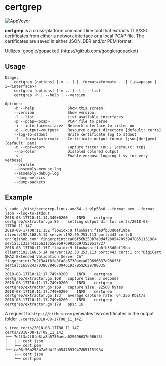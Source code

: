 certgrep
========

[![AppVeyor](https://img.shields.io/appveyor/ci/kung-foo/certgrep.svg?logo=appveyor&style=for-the-badge)](https://ci.appveyor.com/project/kung-foo/certgrep)

**certgrep** is a cross-platform command line tool that extracts TLS/SSL certificates from either a network interface or a local PCAP file. The certificates are saved in either JSON, DER and/or PEM format.

Utilizes [google/gopacket] (https://github.com/google/gopacket)

Usage
-----

```
Usage:
    certgrep [options] [-v ...] [--format=<format> ...] (-p=<pcap> | -i=<interface>)
    certgrep [options] [-v ...] -l | --list
    certgrep -h | --help | --version

Options:
    -h --help               Show this screen.
    --version               Show version.
    -l --list               List available interfaces
    -p --pcap=<pcap>        PCAP file to parse
    -i --interface=<iface>  Network interface to listen on
    -o --output=<output>    Resource output directory [default: certs]
    --log-to-stdout         Write certificate log to stdout
    -f --format=<format>    Certificate output format (json|der|pem) [default: pem]
    -b --bpf=<bpf>          Capture filter (BPF) [default: tcp]
    --no-color              Disabled colored output
    -v                      Enable verbose logging (-vv for very verbose)
    --profile
    --assembly-memuse-log
    --assembly-debug-log
    --dump-metrics
    --dump-packets
```

Example
-------

```
$ sudo ./dist/certgrep-linux-amd64 -i wlp58s0 --format pem --format json --log-to-stdout
2018-08-17T10:11:14.340+0200	INFO	certgrep	certgrep/extractor.go:86	setting output dir to: certs/2018-08-17T08_11_14Z
2018-08-17T08:11:15Z flowidx:9 flowhash:f1a0fb33d0ef19ba client:192.168.5.14 server:192.30.253.113 port:443 cert:0 cn:"github.com" fingerprint:ca06f56b258b7a0d4f2b05470939478651151984 serial:13324412563135569597699362973539517727
2018-08-17T08:11:15Z flowidx:9 flowhash:f1a0fb33d0ef19ba client:192.168.5.14 server:192.30.253.113 port:443 cert:1 cn:"DigiCert SHA2 Extended Validation Server CA" fingerprint:7e2f3a4f8fe8fa8a5730aeca029696637e986f3f serial:16582437038678467094619379592629788035
^C
2018-08-17T10:11:17.749+0200	INFO	certgrep	certgrep/extractor.go:168	capture time: 3 seconds
2018-08-17T10:11:17.749+0200	INFO	certgrep	certgrep/extractor.go:169	capture size: 22508 bytes
2018-08-17T10:11:17.749+0200	INFO	certgrep	certgrep/extractor.go:173	average capture rate: 64.256 Kbit/s
2018-08-17T10:11:17.749+0200	INFO	certgrep	certgrep/extractor.go:179	pps: 18
```

A request to `https://github.com` generates two certificates in the output folder `./certs/2018-08-17T08_11_14Z`.

```
$ tree certs/2018-08-17T08_11_14Z
certs/2018-08-17T08_11_14Z
├── 7e2f3a4f8fe8fa8a5730aeca029696637e986f3f
│   ├── cert.json
│   └── cert.pem
└── ca06f56b258b7a0d4f2b05470939478651151984
    ├── cert.json
    └── cert.pem
```

